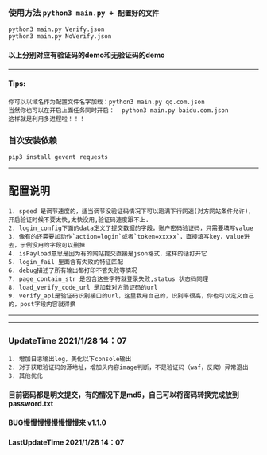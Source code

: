### 使用方法  `python3 main.py + 配置好的文件` 
    python3 main.py Verify.json
    python3 main.py NoVerify.json
#### 以上分别对应有验证码的demo和无验证码的demo

--- 
#### Tips:
    你可以以域名作为配置文件名字加载：python3 main.py qq.com.json
    当然你也可以在开启上面任务同时开启：  python3 main.py baidu.com.json
    这样就是利用多进程啦！！！
### 首次安装依赖
    pip3 install gevent requests
---
## 配置说明
    1. speed 是调节速度的，适当调节没验证码情况下可以跑满下行网速(对方网站条件允许)，开启验证时候不要太快,太快没用,验证码速度跟不上.
    2. login_config下面的data定义了提交数据的字段，账户密码验证码，只需要填写value
    3. 像有的还需要加动作`action=login`或者`token=xxxxx`，直接填写key，value进去，示例没用的字段可以删掉
    4. isPayload意思是因为有的网站提交直接是json格式，这样的话打开它
    5. login_fail 里面含有失败的特征匹配
    6. debug描述了所有输出都打印不管失败等情况
    7. page_contain_str 是包含这些字符就登录失败,status 状态码同理
    8. load_verify_code_url 是加载对方验证码的url
    9. verify_api是验证码识别接口的url，这里我用自己的，识别率很高，你也可以定义自己的，post字段内容就得换
---
---
### UpdateTime 2021/1/28 14：07
    1. 增加日志输出log，美化以下console输出
    2. 对于获取验证码的源地址，增加头内容image判断，不是验证码（waf，反爬）异常退出
    3. 其他优化

#### 目前密码都是明文提交，有的情况下是md5，自己可以将密码转换完成放到password.txt
#### BUG慢慢慢慢慢慢慢慢来 v1.1.0
#### LastUpdateTime 2021/1/28 14：07
